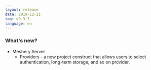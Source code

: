 ```yaml
---
layout: release
date: 2019-12-21
tag: v0.3.3
language: en
---
```


### What's new?

- Meshery Server
  - Providers - a new project construct that allows users to select authentication, long-term storage, and so on provider.

